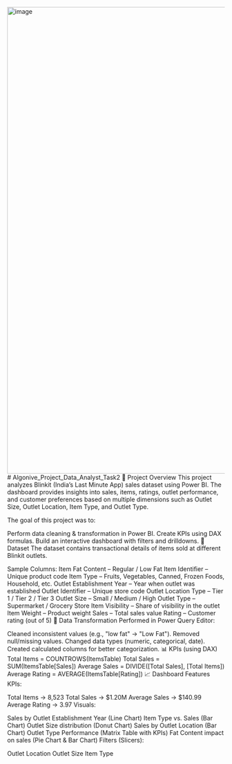 <img width="1920" height="1080" alt="image" src="https://github.com/user-attachments/assets/ef405a95-cad3-4324-97a5-13c6df6dc7a7" /># Algonive_Project_Data_Analyst_Task2
📌 Project Overview
This project analyzes Blinkit (India’s Last Minute App) sales dataset using Power BI.
The dashboard provides insights into sales, items, ratings, outlet performance, and customer preferences based on multiple dimensions such as Outlet Size, Outlet Location, Item Type, and Outlet Type.

The goal of this project was to:

Perform data cleaning & transformation in Power BI.
Create KPIs using DAX formulas.
Build an interactive dashboard with filters and drilldowns.
📂 Dataset
The dataset contains transactional details of items sold at different Blinkit outlets.

Sample Columns:
Item Fat Content – Regular / Low Fat
Item Identifier – Unique product code
Item Type – Fruits, Vegetables, Canned, Frozen Foods, Household, etc.
Outlet Establishment Year – Year when outlet was established
Outlet Identifier – Unique store code
Outlet Location Type – Tier 1 / Tier 2 / Tier 3
Outlet Size – Small / Medium / High
Outlet Type – Supermarket / Grocery Store
Item Visibility – Share of visibility in the outlet
Item Weight – Product weight
Sales – Total sales value
Rating – Customer rating (out of 5)
🔄 Data Transformation
Performed in Power Query Editor:

Cleaned inconsistent values (e.g., "low fat" → "Low Fat").
Removed null/missing values.
Changed data types (numeric, categorical, date).
Created calculated columns for better categorization.
📊 KPIs (using DAX)
Total Items = COUNTROWS(ItemsTable)
Total Sales = SUM(ItemsTable[Sales])
Average Sales = DIVIDE([Total Sales], [Total Items])
Average Rating = AVERAGE(ItemsTable[Rating])
📈 Dashboard Features
KPIs:

Total Items → 8,523
Total Sales → $1.20M
Average Sales → $140.99
Average Rating → 3.97
Visuals:

Sales by Outlet Establishment Year (Line Chart)
Item Type vs. Sales (Bar Chart)
Outlet Size distribution (Donut Chart)
Sales by Outlet Location (Bar Chart)
Outlet Type Performance (Matrix Table with KPIs)
Fat Content impact on sales (Pie Chart & Bar Chart)
Filters (Slicers):

Outlet Location
Outlet Size
Item Type
